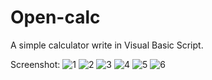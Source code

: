 # Open-calc
A simple calculator write in Visual Basic Script.

Screenshot:
![1](https://user-images.githubusercontent.com/74509560/134527037-81c7d79b-c0bd-466b-a112-f5790c6a4f67.png)
![2](https://user-images.githubusercontent.com/74509560/134527187-2333380f-5190-402c-b70c-192af72c65df.png)
![3](https://user-images.githubusercontent.com/74509560/134527318-84462bea-77e5-4b1a-8340-d651f9913e83.png)
![4](https://user-images.githubusercontent.com/74509560/134527441-8667be27-df0f-43ae-adf3-68ae6298dcf4.png)
![5](https://user-images.githubusercontent.com/74509560/134527724-2732221a-4c8f-46f5-9a4e-762011351c9c.png)
![6](https://user-images.githubusercontent.com/74509560/134527750-5a070da9-f342-4a3f-ba65-3f1f33436349.png)


